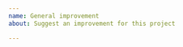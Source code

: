 ```yaml
---
name: General improvement
about: Suggest an improvement for this project

---
```

<!-- Please search existing issues to avoid creating duplicates. -->
<!-- Describe the improvement you'd like to see in the project. -->
